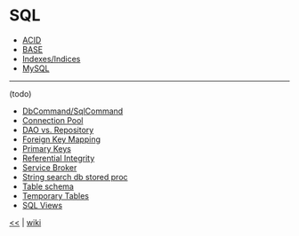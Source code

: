 # SQL

+ [ACID](./sql/ACID.md)
+ [BASE](./sql/BASE.md)
+ [Indexes/Indices](./sql/indexes.md)
+ [MySQL](./sql/MySQL.md)

___
(todo)

+ [DbCommand/SqlCommand](./sql/DbCommand.md)
+ [Connection Pool](./sql/ConnectionPool.md)
+ [DAO vs. Repository](./sql/DAOvsRepository.md)
+ [Foreign Key Mapping](./sql/ForeignKeyMapping.md)
+ [Primary Keys](./sql/PrimaryKeys.md)
+ [Referential Integrity](./sql/ReferentialIntegrity.md)
+ [Service Broker](./sql/ServiceBroker.md)
+ [String search db stored proc ](./sql/StringSearchDbStoredProc.md)
+ [Table schema](./sql/TableSchema.md)
+ [Temporary Tables](./sql/TemporaryTables.md)
+ [SQL Views](./sql/SQLViews.md)

[<<](README.md) 
| 
[wiki](https://github.com/illegitimis/Tutorial/wiki) 

